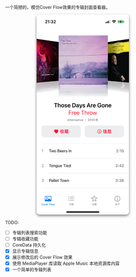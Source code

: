 一个简陋的，模仿Cover Flow效果的专辑封面查看器。

<p align="center">
  <img src="./Images/thumbnail.PNG" alt="预览图" style="box-shadow: 0 4px 8px rgba(0, 0, 0, 0.5); width: 300px; border-radius: 10px;" />
</p>

TODO:

- [ ] 专辑列表搜索功能
- [ ] 专辑收藏功能
- [ ] CoreData 持久化
- [x] 显示专辑信息
- [x] 展示修改后的 Cover Flow 效果
- [x] 使用 MediaPlayer 库读取 Apple Music 本地资源库内容
- [x] 一个简单的专辑列表

